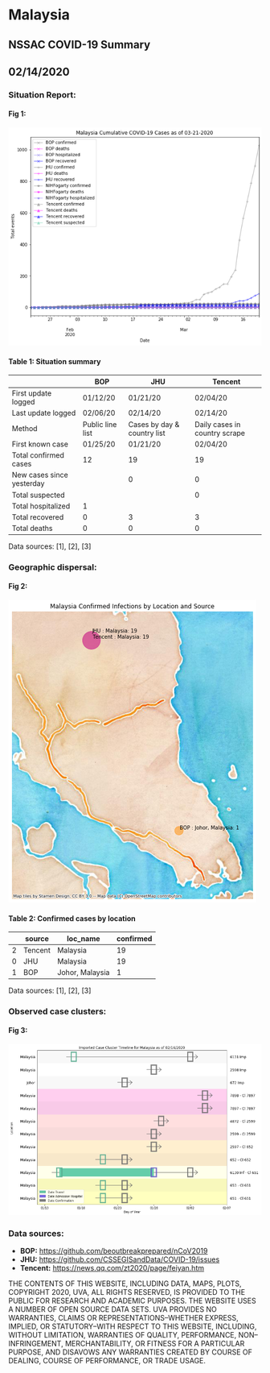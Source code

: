 # Malaysia
## NSSAC COVID-19 Summary
## 02/14/2020



 ### Situation Report:
#### Fig 1:
![Malaysia cases](../merged_histories/Malaysia_merged_histories.png)

#### Table 1: Situation summary
|                           | BOP              | JHU                         | Tencent                       |
|---------------------------|------------------|-----------------------------|-------------------------------|
| First update logged       | 01/12/20         | 01/21/20                    | 02/04/20                      |
| Last update logged        | 02/06/20         | 02/14/20                    | 02/14/20                      |
| Method                    | Public line list | Cases by day & country list | Daily cases in country scrape |
| First known case          | 01/25/20         | 01/21/20                    | 02/04/20                      |
| Total confirmed cases     | 12               | 19                          | 19                            |
| New cases since yesterday |                  | 0                           | 0                             |
| Total suspected           |                  |                             | 0                             |
| Total hospitalized        | 1                |                             |                               |
| Total recovered           | 0                | 3                           | 3                             |
| Total deaths              | 0                | 0                           | 0                             |
Data sources: [1], [2], [3]


### Geographic dispersal:
#### Fig 2:
![Malaysia mapped](../case_locs/Malaysia_case_locs.png)

#### Table 2: Confirmed cases by location
|    | source   | loc_name        |   confirmed |
|----|----------|-----------------|-------------|
|  2 | Tencent  | Malaysia        |          19 |
|  0 | JHU      | Malaysia        |          19 |
|  1 | BOP      | Johor, Malaysia |           1 |

Data sources: [1], [2], [3]


### Observed case clusters:
#### Fig 3:
![Malaysia cases](../cluster_analysis/Malaysia_imported_cases.png)


### Data sources:
* **BOP:** https://github.com/beoutbreakprepared/nCoV2019
* **JHU:** https://github.com/CSSEGISandData/COVID-19/issues
* **Tencent:** https://news.qq.com/zt2020/page/feiyan.htm
    
    
    
    
    
THE CONTENTS OF THIS WEBSITE, INCLUDING DATA, MAPS, PLOTS, COPYRIGHT 2020, UVA, ALL RIGHTS RESERVED, IS PROVIDED TO THE PUBLIC FOR RESEARCH AND ACADEMIC PURPOSES. THE WEBSITE USES A NUMBER OF OPEN SOURCE DATA SETS. UVA PROVIDES NO WARRANTIES, CLAIMS OR REPRESENTATIONS–WHETHER EXPRESS, IMPLIED, OR STATUTORY–WITH RESPECT TO THIS WEBSITE, INCLUDING, WITHOUT LIMITATION, WARRANTIES OF QUALITY, PERFORMANCE, NON–INFRINGEMENT, MERCHANTABILITY, OR FITNESS FOR A PARTICULAR PURPOSE, AND DISAVOWS ANY WARRANTIES CREATED BY COURSE OF DEALING, COURSE OF PERFORMANCE, OR TRADE USAGE.